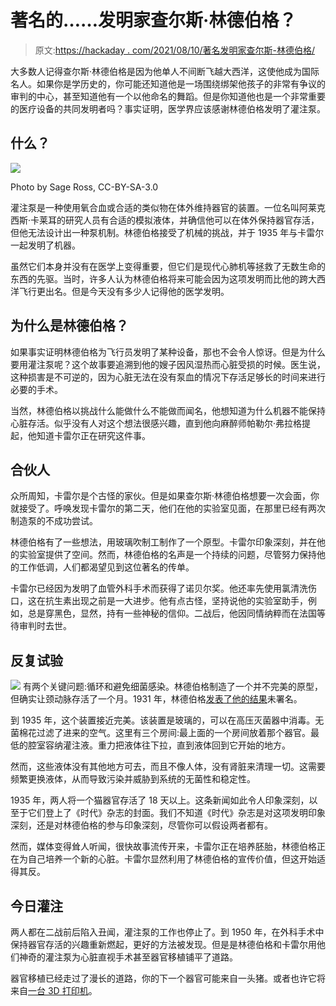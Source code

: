 # 著名的……发明家查尔斯·林德伯格？

> 原文:[https://hackaday . com/2021/08/10/著名发明家查尔斯-林德伯格/](https://hackaday.com/2021/08/10/charles-lindbergh-the-famous-inventor/)

大多数人记得查尔斯·林德伯格是因为他单人不间断飞越大西洋，这使他成为国际名人。如果你是学历史的，你可能还知道他是一场围绕绑架他孩子的非常有争议的审判的中心，甚至知道他有一个以他命名的舞蹈。但是你知道他也是一个非常重要的医疗设备的共同发明者吗？事实证明，医学界应该感谢林德伯格发明了灌注泵。

## 什么？

[![](../Images/5480ec32d0d5c0b3cf95c4812e50f2df.png)](https://hackaday.com/wp-content/uploads/2021/06/pump.jpg)

Photo by Sage Ross, CC-BY-SA-3.0

灌注泵是一种使用氧合血或合适的类似物在体外维持器官的装置。一位名叫阿莱克西斯·卡莱耳的研究人员有合适的模拟液体，并确信他可以在体外保持器官存活，但他无法设计出一种泵机制。林德伯格接受了机械的挑战，并于 1935 年与卡雷尔一起发明了机器。

虽然它们本身并没有在医学上变得重要，但它们是现代心肺机等拯救了无数生命的东西的先驱。当时，许多人认为林德伯格将来可能会因为这项发明而比他的跨大西洋飞行更出名。但是今天没有多少人记得他的医学发明。

## 为什么是林德伯格？

如果事实证明林德伯格为飞行员发明了某种设备，那也不会令人惊讶。但是为什么要用灌注泵呢？这个故事要追溯到他的嫂子因风湿热而心脏受损的时候。医生说，这种损害是不可逆的，因为心脏无法在没有泵血的情况下存活足够长的时间来进行必要的手术。

当然，林德伯格以挑战什么能做什么不能做而闻名，他想知道为什么机器不能保持心脏存活。似乎没有人对这个想法很感兴趣，直到他向麻醉师帕勒尔·弗拉格提起，他知道卡雷尔正在研究这件事。

## 合伙人

众所周知，卡雷尔是个古怪的家伙。但是如果查尔斯·林德伯格想要一次会面，你就接受了。呼唤发现卡雷尔的第二天，他们在他的实验室见面，在那里已经有两次制造泵的不成功尝试。

林德伯格有了一些想法，用玻璃吹制工制作了一个原型。卡雷尔印象深刻，并在他的实验室提供了空间。然而，林德伯格的名声是一个持续的问题，尽管努力保持他的工作低调，人们都渴望见到这位著名的传单。

卡雷尔已经因为发明了血管外科手术而获得了诺贝尔奖。他还率先使用氯清洗伤口，这在抗生素出现之前是一大进步。他有点古怪，坚持说他的实验室助手，例如，总是穿黑色，显然，持有一些神秘的信仰。二战后，他因同情纳粹而在法国等待审判时去世。

## 反复试验

[![](../Images/99ea247540ee792f3a6579aaf2f0caa1.png)](https://hackaday.com/wp-content/uploads/2021/06/time.png) 有两个关键问题:循环和避免细菌感染。林德伯格制造了一个并不完美的原型，但确实让颈动脉存活了一个月。1931 年，林德伯格[发表了他的结果](https://www.jstor.org/stable/1656094)未署名。

到 1935 年，这个装置接近完美。该装置是玻璃的，可以在高压灭菌器中消毒。无菌棉花过滤了进来的空气。这里有三个房间:最上面的一个房间放着那个器官。最低的腔室容纳灌注液。重力把液体往下拉，直到液体回到它开始的地方。

然而，这些液体没有其他地方可去，而且不像人体，没有肾脏来清理一切。这需要频繁更换液体，从而导致污染并威胁到系统的无菌性和稳定性。

1935 年，两人将一个猫器官存活了 18 天以上。这条新闻如此令人印象深刻，以至于它们登上了《时代》杂志的封面。我们不知道《时代》杂志是对这项发明印象深刻，还是对林德伯格的参与印象深刻，尽管你可以假设两者都有。

然而，媒体变得耸人听闻，很快故事流传开来，卡雷尔正在培养胚胎，林德伯格正在为自己培养一个新的心脏。卡雷尔显然利用了林德伯格的宣传价值，但这开始适得其反。

## 今日灌注

两人都在二战前后陷入丑闻，灌注泵的工作也停止了。到 1950 年，在外科手术中保持器官存活的兴趣重新燃起，更好的方法被发现。但是是林德伯格和卡雷尔用他们神奇的灌注泵为心脏直视手术甚至器官移植铺平了道路。

器官移植已经走过了漫长的道路，你的下一个器官可能来自一头猪。或者也许它将来自[一台 3D 打印机](https://hackaday.com/2019/04/23/3d-printing-a-real-heart/)。